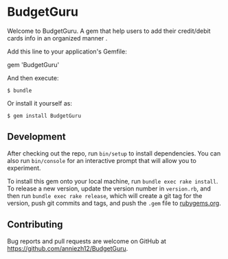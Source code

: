 # BudgetGuru

Welcome to BudgetGuru. A gem that help users to add their credit/debit cards info in an organized manner .

Add this line to your application's Gemfile:

   gem 'BudgetGuru'


And then execute:

    $ bundle

Or install it yourself as:

    $ gem install BudgetGuru

## Development

After checking out the repo, run `bin/setup` to install dependencies. You can also run `bin/console` for an interactive prompt that will allow you to experiment.

To install this gem onto your local machine, run `bundle exec rake install`. To release a new version, update the version number in `version.rb`, and then run `bundle exec rake release`, which will create a git tag for the version, push git commits and tags, and push the `.gem` file to [rubygems.org](https://rubygems.org).

## Contributing

Bug reports and pull requests are welcome on GitHub at https://github.com/anniezh12/BudgetGuru.

